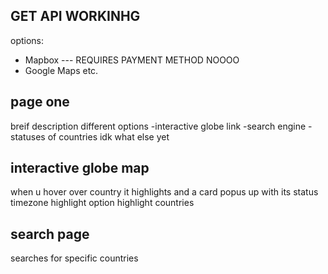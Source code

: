 ## GET API WORKINHG
options:
- Mapbox --- REQUIRES PAYMENT METHOD NOOOO
- Google Maps
etc.



## page one
breif description
different options
-interactive globe link
-search engine
    -statuses of countries
idk what else yet



## interactive globe map
when u hover over country it highlights and a card popus up with its status
timezone highlight option
highlight countries



## search page
searches for specific countries